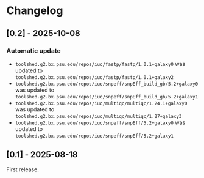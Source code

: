 # Changelog

## [0.2] - 2025-10-08

### Automatic update
- `toolshed.g2.bx.psu.edu/repos/iuc/fastp/fastp/1.0.1+galaxy0` was updated to `toolshed.g2.bx.psu.edu/repos/iuc/fastp/fastp/1.0.1+galaxy2`
- `toolshed.g2.bx.psu.edu/repos/iuc/snpeff/snpEff_build_gb/5.2+galaxy0` was updated to `toolshed.g2.bx.psu.edu/repos/iuc/snpeff/snpEff_build_gb/5.2+galaxy1`
- `toolshed.g2.bx.psu.edu/repos/iuc/multiqc/multiqc/1.24.1+galaxy0` was updated to `toolshed.g2.bx.psu.edu/repos/iuc/multiqc/multiqc/1.27+galaxy3`
- `toolshed.g2.bx.psu.edu/repos/iuc/snpeff/snpEff/5.2+galaxy0` was updated to `toolshed.g2.bx.psu.edu/repos/iuc/snpeff/snpEff/5.2+galaxy1`

## [0.1] - 2025-08-18

First release.
